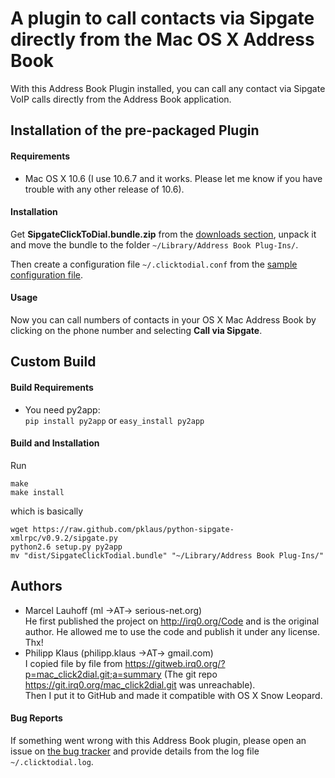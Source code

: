 # A plugin to call contacts via Sipgate directly from the Mac OS X Address Book

With this Address Book Plugin installed, you can call any contact
via Sipgate VoIP calls directly from the Address Book application.

## Installation of the pre-packaged Plugin

#### Requirements

* Mac OS X 10.6 (I use 10.6.7 and it works. Please let me know if you have trouble
  with any other release of 10.6).

#### Installation

Get **SipgateClickToDial.bundle.zip** from the [downloads section](https://github.com/pklaus/mac_click2dial_sipgate/downloads),
unpack it and move the bundle to the folder `~/Library/Address Book Plug-Ins/`.

Then create a configuration file `~/.clicktodial.conf` from the
[sample configuration file][].

#### Usage

Now you can call numbers of contacts in your OS X Mac Address Book
by clicking on the phone number and selecting **Call via Sipgate**.

## Custom Build

#### Build Requirements

* You need py2app:  
  `pip install py2app` or `easy_install py2app`

#### Build and Installation

Run

    make
    make install

which is basically

    wget https://raw.github.com/pklaus/python-sipgate-xmlrpc/v0.9.2/sipgate.py
    python2.6 setup.py py2app
    mv "dist/SipgateClickTodial.bundle" "~/Library/Address Book Plug-Ins/"

## Authors

* Marcel Lauhoff (ml →AT→ serious-net.org)  
  He first published the project on <http://irq0.org/Code> and is the original
  author. He allowed me to use the code and publish it under any license. Thx!
* Philipp Klaus (philipp.klaus →AT→ gmail.com)  
  I copied file by file from <https://gitweb.irq0.org/?p=mac_click2dial.git;a=summary>
  (The git repo https://git.irq0.org/mac_click2dial.git was unreachable).  
  Then I put it to GitHub and made it compatible with OS X Snow Leopard.

#### Bug Reports

If something went wrong with this Address Book plugin, please open an issue
on [the bug tracker][] and provide details from the log file `~/.clicktodial.log`.


[sample configuration file]: https://github.com/pklaus/mac_click2dial_sipgate/blob/master/clicktodial.conf
[the bug tracker]: https://github.com/pklaus/mac_click2dial_sipgate/issues
